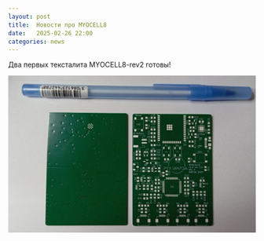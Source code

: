 ```yaml
---
layout: post
title:  Новости про MYOCELL8
date:   2025-02-26 22:00
categories: news
---
```

Два первых тексталита MYOCELL8-rev2 готовы!

![-](https://raw.githubusercontent.com/RF-Lab/emg_platform/master/hw_platform/MYOCELL8/myocell8-rev2.png)
